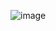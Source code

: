 ![image](https://user-images.githubusercontent.com/4015406/169963435-7facdaf8-64ea-45c9-a61f-85d9e5f9ae5b.png)
